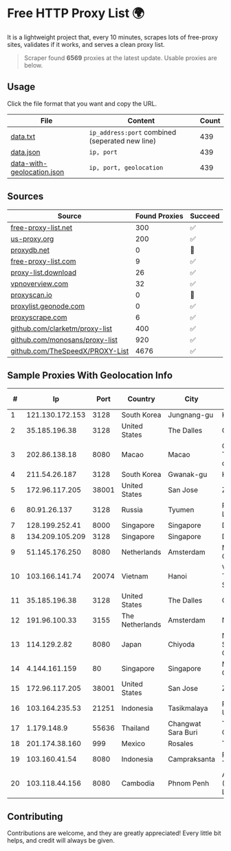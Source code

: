 
# Free HTTP Proxy List 🌍

It is a lightweight project that, every 10 minutes, scrapes lots of free-proxy sites, validates if it works, and serves a clean proxy list.


> Scraper found **6569** proxies at the latest update. Usable proxies are below.

## Usage

Click the file format that you want and copy the URL.


|File|Content|Count|
|----|-------|-----|
|[data.txt](https://raw.githubusercontent.com/themiralay/Proxy-List-World/master/data.txt)|`ip_address:port` combined (seperated new line)|439|
|[data.json](https://raw.githubusercontent.com/themiralay/Proxy-List-World/master/data.json)|`ip, port`|439|
|[data-with-geolocation.json](https://raw.githubusercontent.com/themiralay/Proxy-List-World/master/data-with-geolocation.json)|`ip, port, geolocation`|439|

## Sources

|Source|Found Proxies|Succeed|
|------|-------------|-------|
|[free-proxy-list.net](https://free-proxy-list.net)|300|✅|
|[us-proxy.org](https://www.us-proxy.org)|200|✅|
|[proxydb.net](http://proxydb.net)|0|🚫|
|[free-proxy-list.com](https://free-proxy-list.com/?page=&port=&type%5B%5D=http&type%5B%5D=https&up_time=0&search=Search)|9|✅|
|[proxy-list.download](https://www.proxy-list.download/HTTP)|26|✅|
|[vpnoverview.com](https://vpnoverview.com/privacy/anonymous-browsing/free-proxy-servers)|32|✅|
|[proxyscan.io](https://www.proxyscan.io)|0|🚫|
|[proxylist.geonode.com](https://proxylist.geonode.com/api/proxy-list?limit=300&page=1&sort_by=lastChecked&sort_type=desc&protocols=http,https)|0|✅|
|[proxyscrape.com](https://api.proxyscrape.com/v2/?request=displayproxies&protocol=http&timeout=10000&country=all&ssl=all&anonymity=all)|6|✅|
|[github.com/clarketm/proxy-list](https://raw.githubusercontent.com/clarketm/proxy-list/master/proxy-list-raw.txt)|400|✅|
|[github.com/monosans/proxy-list](https://raw.githubusercontent.com/monosans/proxy-list/main/proxies/http.txt)|920|✅|
|[github.com/TheSpeedX/PROXY-List](https://raw.githubusercontent.com/TheSpeedX/PROXY-List/master/http.txt)|4676|✅|


## Sample Proxies With Geolocation Info

|#|Ip|Port|Country|City|Internet Service Provider|
|-|--|----|-------|----|-------------------------|
|1|121.130.172.153|3128|South Korea|Jungnang-gu|Korea Telecom|
|2|35.185.196.38|3128|United States|The Dalles|Google LLC|
|3|202.86.138.18|8080|Macao|Macao|Companhia de Telecomunicacoes de Macau|
|4|211.54.26.187|3128|South Korea|Gwanak-gu|Korea Telecom|
|5|172.96.117.205|38001|United States|San Jose|Zenlayer Inc|
|6|80.91.26.137|3128|Russia|Tyumen|Russian company LLC|
|7|128.199.252.41|8000|Singapore|Singapore|DigitalOcean, LLC|
|8|134.209.105.209|3128|Singapore|Singapore|DigitalOcean, LLC|
|9|51.145.176.250|8080|Netherlands|Amsterdam|Microsoft Corporation|
|10|103.166.141.74|20074|Vietnam|Hanoi|Viet NAM Cloud Technology Joint Stock Company|
|11|35.185.196.38|3128|United States|The Dalles|Google LLC|
|12|191.96.100.33|3155|The Netherlands|Amsterdam|NovoServe B.V.|
|13|114.129.2.82|8080|Japan|Chiyoda|NTT SmartConnect Corporation|
|14|4.144.161.159|80|Singapore|Singapore|Microsoft Corporation|
|15|172.96.117.205|38001|United States|San Jose|Zenlayer Inc|
|16|103.164.235.53|21251|Indonesia|Tasikmalaya|PT Bantani Media Utama|
|17|1.179.148.9|55636|Thailand|Changwat Sara Buri|TOT Public Company Limited|
|18|201.174.38.160|999|Mexico|Rosales|Transtelco Inc|
|19|103.160.41.54|8080|Indonesia|Campraksanta|PT Wistel Teknologi Solusi|
|20|103.118.44.156|8080|Cambodia|Phnom Penh|ANGKOR E & C (CAMBODIA) Co., Ltd.|



## Contributing

Contributions are welcome, and they are greatly appreciated! Every
little bit helps, and credit will always be given.

